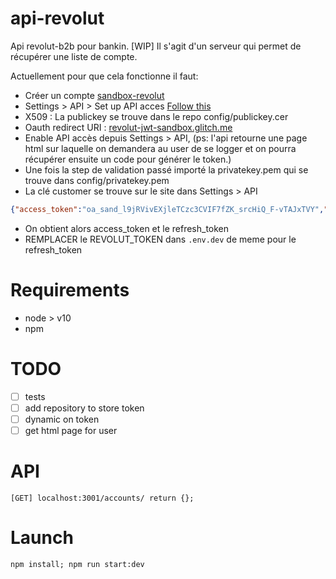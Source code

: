 # api-revolut

Api revolut-b2b pour bankin. [WIP]
Il s'agit d'un serveur qui permet de récupérer une liste de compte.

Actuellement pour que cela fonctionne il faut:
* Créer un compte [sandbox-revolut](https://sandbox-business.revolut.com/signin)
* Settings > API > Set up API acces [Follow this](https://revolutdev.github.io/business-api/#setting-up-access-to-your-business-account)
* X509 : La publickey se trouve dans le repo config/publickey.cer
* Oauth redirect URI : [revolut-jwt-sandbox.glitch.me](revolut-jwt-sandbox.glitch.me)
* Enable API accès depuis Settings > API, (ps: l'api retourne une page html sur laquelle on demandera au user de se logger et on pourra récupérer ensuite un code pour générer le token.)
* Une fois la step de validation passé importé la privatekey.pem qui se trouve dans config/privatekey.pem
* La clé customer se trouve sur le site dans Settings > API
```json
{"access_token":"oa_sand_l9jRVivEXjleTCzc3CVIF7fZK_srcHiQ_F-vTAJxTVY","token_type":"bearer","expires_in":2400,"refresh_token":"oa_sand_un-5mjAxvhFnXUjtaZhAhZ1Yn7lzZzHoWEBMycoOQnw"}
```
* On obtient alors access_token et le refresh_token
* REMPLACER le REVOLUT_TOKEN dans `.env.dev` de meme pour le refresh_token


# Requirements

* node > v10
* npm

# TODO

* [ ] tests
* [ ] add repository to store token
* [ ] dynamic on token
* [ ] get html page for user

# API 

```
[GET] localhost:3001/accounts/ return {};
```

# Launch

```
npm install; npm run start:dev
```

